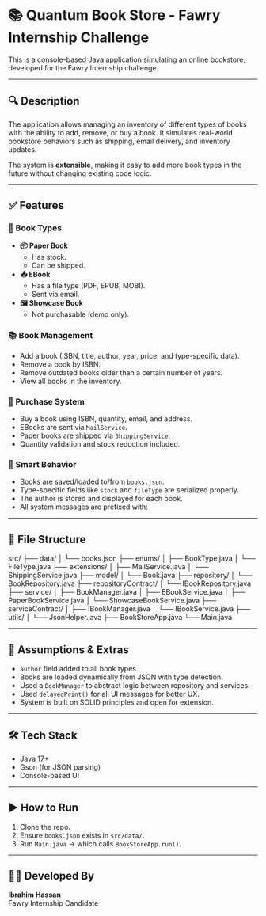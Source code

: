 # 📚 Quantum Book Store - Fawry Internship Challenge

This is a console-based Java application simulating an online bookstore, developed for the Fawry Internship challenge.

---

## 🔍 Description

The application allows managing an inventory of different types of books with the ability to add, remove, or buy a book. It simulates real-world bookstore behaviors such as shipping, email delivery, and inventory updates.

The system is **extensible**, making it easy to add more book types in the future without changing existing code logic.

---

## ✅ Features

### 🧾 Book Types

- **📦 Paper Book**
  - Has stock.
  - Can be shipped.
- **📥 EBook**
  - Has a file type (PDF, EPUB, MOBI).
  - Sent via email.
- **🖼️ Showcase Book**
  - Not purchasable (demo only).

### 📚 Book Management

- Add a book (ISBN, title, author, year, price, and type-specific data).
- Remove a book by ISBN.
- Remove outdated books older than a certain number of years.
- View all books in the inventory.

### 🛒 Purchase System

- Buy a book using ISBN, quantity, email, and address.
- EBooks are sent via `MailService`.
- Paper books are shipped via `ShippingService`.
- Quantity validation and stock reduction included.

### 🧠 Smart Behavior

- Books are saved/loaded to/from `books.json`.
- Type-specific fields like `stock` and `fileType` are serialized properly.
- The author is stored and displayed for each book.
- All system messages are prefixed with:

---

## 📂 File Structure

src/
├── data/
│ └── books.json
├── enums/
│ ├── BookType.java
│ └── FileType.java
├── extensions/
│ ├── MailService.java
│ └── ShippingService.java
├── model/
│ └── Book.java
├── repository/
│ └── BookRepository.java
├── repositoryContract/
│ └── IBookRepository.java
├── service/
│ ├── BookManager.java
│ ├── EBookService.java
│ ├── PaperBookService.java
│ └── ShowcaseBookService.java
├── serviceContract/
│ ├── IBookManager.java
│ └── IBookService.java
├── utils/
│ └── JsonHelper.java
├── BookStoreApp.java
└── Main.java

---

## 📌 Assumptions & Extras

- `author` field added to all book types.
- Books are loaded dynamically from JSON with type detection.
- Used a `BookManager` to abstract logic between repository and services.
- Used `delayedPrint()` for all UI messages for better UX.
- System is built on SOLID principles and open for extension.

---

## 🛠 Tech Stack

- Java 17+
- Gson (for JSON parsing)
- Console-based UI

---

## ▶️ How to Run

1. Clone the repo.
2. Ensure `books.json` exists in `src/data/`.
3. Run `Main.java` → which calls `BookStoreApp.run()`.

---

## 👨‍💻 Developed By

**Ibrahim Hassan**  
Fawry Internship Candidate
